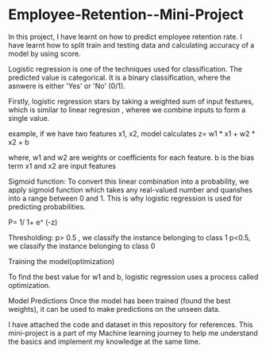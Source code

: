 # Employee-Retention--Mini-Project


In this project, I have learnt on how to predict employee retention rate. I have learnt how to split train and testing data and calculating accuracy of a model by using score.

Logistic regression is one of the techniques used for classification. The predicted value is categorical. It is a binary classification, where the asnwere is either 'Yes' or 'No' (0/1).

Firstly, logistic regression stars by taking a weighted sum of input festures, which is similar to linear regresion , wheree we combine inputs to form a single value.

example, if we have two features x1, x2, model calculates z= w1 * x1 + w2 * x2 + b

where, w1 and w2 are weights or coefficients for each feature. b is the bias term x1 and x2 are input features

Sigmoid function: To convert this linear combination into a probability, we apply sigmoid function which takes any real-valued number and quanshes into a range between 0 and 1. This is why
logistic regression is used for predicting probabilities.

  P= 1/ 1+ e^ (-z) 

Thresholding: p> 0.5 , we classify the instance belonging to class 1 p<0.5, we classify the instance belonging to class 0

Training the model(optimization)

To find the best value for w1 and b, logistic regression uses a process called
optimization.

Model Predictions Once the model has been trained (found the best weights), it can be used to make predictions on the unseen data.

I have attached the code and dataset in this repository for references. This mini-project is a part of my Machine learning journey to help me understand the basics and implement my knowledge at the same time.
